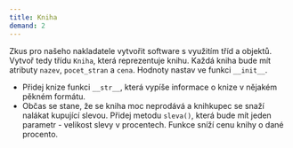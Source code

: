 ```yaml
---
title: Kniha
demand: 2
---
```


Zkus pro našeho nakladatele vytvořit software s využitím tříd a objektů. Vytvoř tedy třídu `Kniha`, která reprezentuje knihu. Každá kniha bude mít atributy `nazev`, `pocet_stran` a `cena`. Hodnoty nastav ve funkci `__init__`.

- Přidej knize funkci `__str__`, která vypíše informace o knize v nějakém pěkném formátu.
- Občas se stane, že se kniha moc neprodává a knihkupec se snaží nalákat kupující slevou. Přidej metodu `sleva()`, která bude mít jeden parametr - velikost slevy v procentech. Funkce sníží cenu knihy o dané procento.

